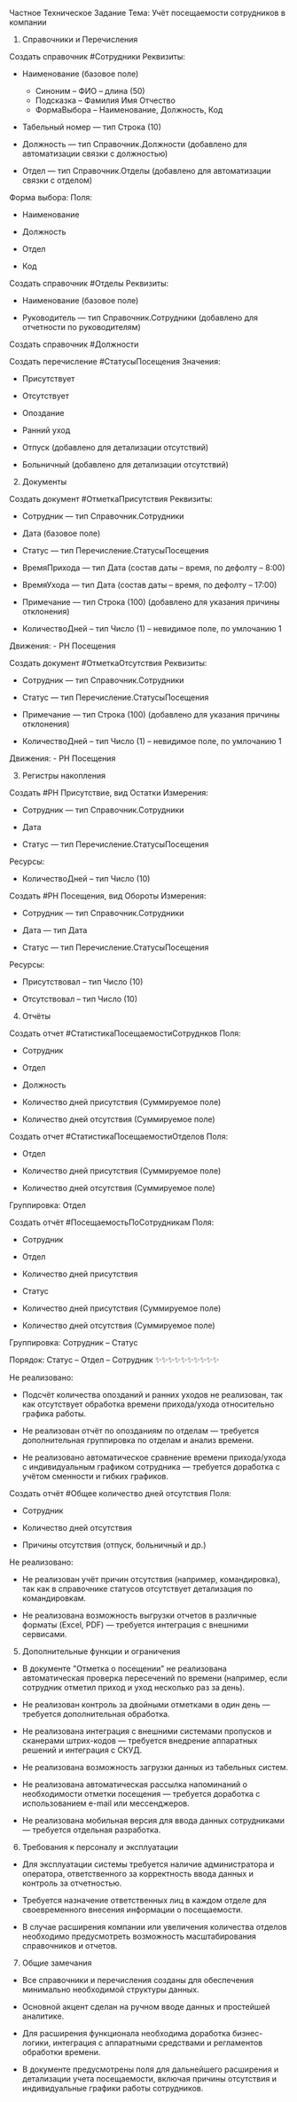 Частное Техническое Задание
Тема: Учёт посещаемости сотрудников в компании


1. Справочники и Перечисления

Создать справочник #Сотрудники
Реквизиты:

  - Наименование (базовое поле)

    * Синоним – ФИО – длина (50)
    * Подсказка – Фамилия Имя Отчество
    * ФормаВыбора – Наименование, Должность, Код

  - Табельный номер — тип Строка (10)

  - Должность — тип Справочник.Должности (добавлено для автоматизации связки с должностью)

  - Отдел — тип Справочник.Отделы (добавлено для автоматизации связки с отделом)

Форма выбора:
Поля:

  - Наименование

  - Должность

  - Отдел

  - Код

Создать справочник #Отделы
Реквизиты:

  - Наименование (базовое поле)

  - Руководитель — тип Справочник.Сотрудники (добавлено для отчетности по руководителям)


Создать справочник #Должности

Создать перечисление #СтатусыПосещения
Значения:

  - Присутствует

  - Отсутствует

  - Опоздание

  - Ранний уход

  - Отпуск (добавлено для детализации отсутствий)

  - Больничный (добавлено для детализации отсутствий)


2. Документы

Создать документ #ОтметкаПрисутствия
Реквизиты:

  - Сотрудник — тип Справочник.Сотрудники

  - Дата (базовое поле)

  - Статус — тип Перечисление.СтатусыПосещения

  - ВремяПрихода — тип Дата (состав даты – время, по дефолту – 8:00)

  - ВремяУхода — тип Дата (состав даты – время, по дефолту – 17:00)

  - Примечание — тип Строка (100) (добавлено для указания причины отклонения)

  - КоличествоДней – тип Число (1) – невидимое поле, по умлочанию 1

  Движения:
    - РН Посещения

Создать документ #ОтметкаОтсутствия
Реквизиты:

  - Сотрудник — тип Справочник.Сотрудники

  - Статус — тип Перечисление.СтатусыПосещения

  - Примечание — тип Строка (100) (добавлено для указания причины отклонения)

  - КоличествоДней – тип Число (1) – невидимое поле, по умлочанию 1
  
  Движения:
    - РН Посещения


3. Регистры накопления

Создать #РН Присутствие, вид Остатки
Измерения:

  - Сотрудник — тип Справочник.Сотрудники

  - Дата

  - Статус — тип Перечисление.СтатусыПосещения

Ресурсы:

  - КоличествоДней – тип Число (10)

Создать #РН Посещения, вид Обороты
Измерения:

  - Сотрудник — тип Справочник.Сотрудники

  - Дата — тип Дата

  - Статус — тип Перечисление.СтатусыПосещения

Ресурсы:

  - Присутствовал – тип Число (10)

  - Отсутствовал – тип Число (10)


4. Отчёты

Создать отчет #СтатистикаПосещаемостиСотруднков
Поля:

  - Сотрудник

  - Отдел

  - Должность

  - Количество дней присутствия (Суммируемое поле)

  - Количество дней отсутствия (Суммируемое поле)


Создать отчет #СтатистикаПосещаемостиОтделов
Поля:

  - Отдел

  - Количество дней присутствия (Суммируемое поле)

  - Количество дней отсутствия (Суммируемое поле)

Группировка: Отдел


Создать отчёт #ПосещаемостьПоСотрудникам
Поля:

  - Сотрудник

  - Отдел

  - Количество дней присутствия

  - Статус

  - Количество дней присутствия (Суммируемое поле)

  - Количество дней отсутствия (Суммируемое поле)

Группировка: Сотрудник – Статус

Порядок: Статус – Отдел – Сотрудник ✨✨✨✨✨✨✨✨✨✨

Не реализовано:

  - Подсчёт количества опозданий и ранних уходов не реализован, так как отсутствует обработка времени прихода/ухода относительно графика работы.

  - Не реализован отчёт по опозданиям по отделам — требуется дополнительная группировка по отделам и анализ времени.

  - Не реализовано автоматическое сравнение времени прихода/ухода с индивидуальным графиком сотрудника — требуется доработка с учётом сменности и гибких графиков.

Создать отчёт #Общее количество дней отсутствия
Поля:

  - Сотрудник

  - Количество дней отсутствия

  - Причины отсутствия (отпуск, больничный и др.)

Не реализовано:

  - Не реализован учёт причин отсутствия (например, командировка), так как в справочнике статусов отсутствует детализация по командировкам.

  - Не реализована возможность выгрузки отчетов в различные форматы (Excel, PDF) — требуется интеграция с внешними сервисами.


5. Дополнительные функции и ограничения
  - В документе "Отметка о посещении" не реализована автоматическая проверка пересечений по времени (например, если сотрудник отметил приход и уход несколько раз за день).

  - Не реализован контроль за двойными отметками в один день — требуется дополнительная обработка.

  - Не реализована интеграция с внешними системами пропусков и сканерами штрих-кодов — требуется внедрение аппаратных решений и интеграция с СКУД.

  - Не реализована возможность загрузки данных из табельных систем.

  - Не реализована автоматическая рассылка напоминаний о необходимости отметки посещения — требуется доработка с использованием e-mail или мессенджеров.

  - Не реализована мобильная версия для ввода данных сотрудниками — требуется отдельная разработка.


6. Требования к персоналу и эксплуатации
  - Для эксплуатации системы требуется наличие администратора и оператора, ответственного за корректность ввода данных и контроль за отчетностью.

  - Требуется назначение ответственных лиц в каждом отделе для своевременного внесения информации о посещаемости.

  - В случае расширения компании или увеличения количества отделов необходимо предусмотреть возможность масштабирования справочников и отчетов.


7. Общие замечания
  - Все справочники и перечисления созданы для обеспечения минимально необходимой структуры данных.

  - Основной акцент сделан на ручном вводе данных и простейшей аналитике.

  - Для расширения функционала необходима доработка бизнес-логики, интеграция с аппаратными средствами и регламентов обработки времени.

  - В документе предусмотрены поля для дальнейшего расширения и детализации учета посещаемости, включая причины отсутствия и индивидуальные графики работы сотрудников.